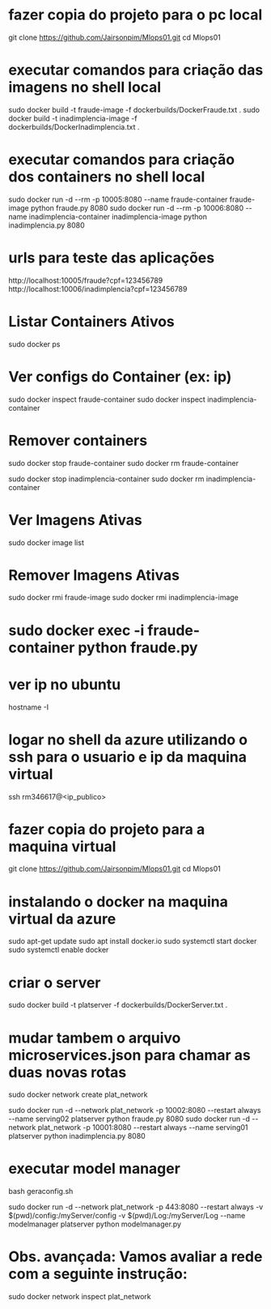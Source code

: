 # fazer copia do projeto para o pc local
git clone https://github.com/Jairsonpim/Mlops01.git
cd Mlops01

# executar comandos para criação das imagens no shell local
sudo docker build -t fraude-image -f dockerbuilds/DockerFraude.txt .
sudo docker build -t inadimplencia-image -f dockerbuilds/DockerInadimplencia.txt .

# executar comandos para criação dos containers no shell local
sudo docker run -d --rm -p 10005:8080 --name fraude-container fraude-image python fraude.py 8080
sudo docker run -d --rm -p 10006:8080 --name inadimplencia-container inadimplencia-image python inadimplencia.py 8080

# urls para teste das aplicações
http://localhost:10005/fraude?cpf=123456789
http://localhost:10006/inadimplencia?cpf=123456789

# Listar Containers Ativos
sudo docker ps

# Ver configs do Container (ex: ip)
sudo docker inspect fraude-container
sudo docker inspect inadimplencia-container

# Remover containers
sudo docker stop fraude-container
sudo docker rm fraude-container

sudo docker stop inadimplencia-container
sudo docker rm inadimplencia-container

# Ver Imagens Ativas
sudo docker image list

# Remover Imagens Ativas
sudo docker rmi fraude-image
sudo docker rmi inadimplencia-image

# sudo docker exec -i fraude-container python fraude.py

# ver ip no ubuntu
hostname -I 

# #########################################################################################

# logar no shell da azure utilizando o ssh para o usuario e ip da maquina virtual
ssh rm346617@<ip_publico>

# fazer copia do projeto para a maquina virtual
git clone https://github.com/Jairsonpim/Mlops01.git
cd Mlops01

# instalando o docker na maquina virtual da azure
sudo apt-get update
sudo apt install docker.io
sudo systemctl start docker
sudo systemctl enable docker

# criar o server
sudo docker build -t platserver -f dockerbuilds/DockerServer.txt .

# mudar tambem o arquivo microservices.json para chamar as duas novas rotas
sudo docker network create plat_network 

sudo docker run -d --network plat_network -p 10002:8080 --restart always --name serving02 platserver python fraude.py 8080
sudo docker run -d --network plat_network -p 10001:8080 --restart always --name serving01 platserver python inadimplencia.py 8080

# executar model manager
bash geraconfig.sh

sudo docker run -d --network plat_network -p 443:8080 --restart always -v $(pwd)/config:/myServer/config -v $(pwd)/Log:/myServer/Log --name modelmanager platserver python modelmanager.py

# Obs. avançada: Vamos avaliar a rede com a seguinte instrução:
sudo docker network inspect plat_network
